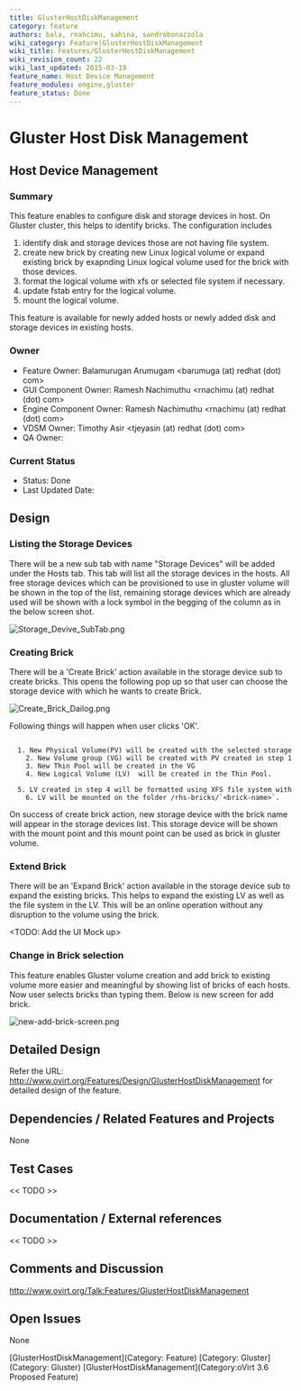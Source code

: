 ```yaml
---
title: GlusterHostDiskManagement
category: feature
authors: bala, rnahcimu, sahina, sandrobonazzola
wiki_category: Feature|GlusterHostDiskManagement
wiki_title: Features/GlusterHostDiskManagement
wiki_revision_count: 22
wiki_last_updated: 2015-03-19
feature_name: Host Device Management
feature_modules: engine,gluster
feature_status: Done
---
```


# Gluster Host Disk Management

## Host Device Management

### Summary

This feature enables to configure disk and storage devices in host. On Gluster cluster, this helps to identify bricks. The configuration includes

1.  identify disk and storage devices those are not having file system.
2.  create new brick by creating new Linux logical volume or expand existing brick by exapnding Linux logical volume used for the brick with those devices.
3.  format the logical volume with xfs or selected file system if necessary.
4.  update fstab entry for the logical volume.
5.  mount the logical volume.

This feature is available for newly added hosts or newly added disk and storage devices in existing hosts.

### Owner

*   Feature Owner: Balamurugan Arumugam <barumuga (at) redhat (dot) com>
*   GUI Component Owner: Ramesh Nachimuthu <rnachimu (at) redhat (dot) com>
*   Engine Component Owner: Ramesh Nachimuthu <rnachimu (at) redhat (dot) com>
*   VDSM Owner: Timothy Asir <tjeyasin (at) redhat (dot) com>
*   QA Owner:

### Current Status

*   Status: Done
*   Last Updated Date:

## Design

### Listing the Storage Devices

There will be a new sub tab with name "Storage Devices" will be added under the Hosts tab. This tab will list all the storage devices in the hosts. All free storage devices which can be provisioned to use in gluster volume will be shown in the top of the list, remaining storage devices which are already used will be shown with a lock symbol in the begging of the column as in the below screen shot.

![](Storage_Devive_SubTab.png "Storage_Devive_SubTab.png")

### Creating Brick

There will be a 'Create Brick' action available in the storage device sub to create bricks. This opens the following pop up so that user can choose the storage device with which he wants to create Brick.

![](Create_Brick_Dailog.png "Create_Brick_Dailog.png")

Following things will happen when user clicks 'OK'.

        1. New Physical Volume(PV) will be created with the selected storage
        2. New Volume group (VG) will be created with PV created in step 1
        3. New Thin Pool will be created in the VG 
        4. New Logical Volume (LV)  will be created in the Thin Pool.
        5. LV created in step 4 will be formatted using XFS file system with the required performance configurations
        6. LV will be mounted on the folder /rhs-bricks/`<brick-name>`. 

On success of create brick action, new storage device with the brick name will appear in the storage devices list. This storage device will be shown with the mount point and this mount point can be used as brick in gluster volume.

### Extend Brick

There will be an 'Expand Brick' action available in the storage device sub to expand the existing bricks. This helps to expand the existing LV as well as the file system in the LV. This will be an online operation without any disruption to the volume using the brick.

<TODO: Add the UI Mock up>

### Change in Brick selection

This feature enables Gluster volume creation and add brick to existing volume more easier and meaningful by showing list of bricks of each hosts. Now user selects bricks than typing them. Below is new screen for add brick.

![](new-add-brick-screen.png "new-add-brick-screen.png")

## Detailed Design

Refer the URL: <http://www.ovirt.org/Features/Design/GlusterHostDiskManagement> for detailed design of the feature.

## Dependencies / Related Features and Projects

None

## Test Cases

<< TODO >>

## Documentation / External references

<< TODO >>

## Comments and Discussion

<http://www.ovirt.org/Talk:Features/GlusterHostDiskManagement>

## Open Issues

None

[GlusterHostDiskManagement](Category: Feature) [Category: Gluster](Category: Gluster) [GlusterHostDiskManagement](Category:oVirt 3.6 Proposed Feature)

